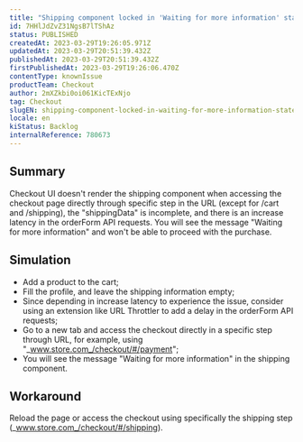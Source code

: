 ```yaml
---
title: "Shipping component locked in 'Waiting for more information' state"
id: 7HHlJdZvZ31NgsB7lTShAz
status: PUBLISHED
createdAt: 2023-03-29T19:26:05.971Z
updatedAt: 2023-03-29T20:51:39.432Z
publishedAt: 2023-03-29T20:51:39.432Z
firstPublishedAt: 2023-03-29T19:26:06.470Z
contentType: knownIssue
productTeam: Checkout
author: 2mXZkbi0oi061KicTExNjo
tag: Checkout
slugEN: shipping-component-locked-in-waiting-for-more-information-state
locale: en
kiStatus: Backlog
internalReference: 780673
---
```


## Summary


Checkout UI doesn't render the shipping component when accessing the checkout page directly through specific step in the URL (except for /cart and /shipping), the "shippingData" is incomplete, and there is an increase latency in the orderForm API requests. You will see the message "Waiting for more information" and won't be able to proceed with the purchase.


##

## Simulation



- Add a product to the cart;
- Fill the profile, and leave the shipping information empty;
- Since depending in increase latency to experience the issue, consider using an extension like URL Throttler to add a delay in the orderForm API requests;
- Go to a new tab and access the checkout directly in a specific step through URL, for example, using "_www.store.com_/checkout/#/payment";
- You will see the message "Waiting for more information" in the shipping component.


##

## Workaround


Reload the page or access the checkout using specifically the shipping step (_www.store.com_/checkout/#/shipping).




